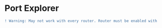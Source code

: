 # Port Explorer
```diff
! Warning: May not work with every router. Router must be enabled with access to Universal Plug and Play (UPNP)
```

